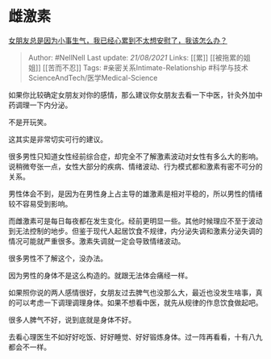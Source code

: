 # 雌激素
[女朋友总是因为小事生气，我已经心累到不太想安慰了，我该怎么办？](https://www.zhihu.com/question/37761060/answer/1475420116)

> Author: #NellNell 
Last update: *21/08/2021* 
Links: [[累]] [[被拖累的姐姐]] [[苦而不忍]] 
Tags: #亲密关系Intimate-Relationship #科学与技术ScienceAndTech/医学Medical-Science 

如果你比较确定女朋友对你的感情，那么建议你女朋友去看一下中医，针灸外加中药调理一下内分泌。

不是开玩笑。

这其实是非常切实可行的建议。

很多男性只知道女性经前综合症，却完全不了解激素波动对女性有多么大的影响。说稍微夸张一点，女性大部分的疾病、情绪波动、行为模式都和激素有密不可分的关系。

男性体会不到，是因为在男性身上占主导的雄激素是相对平稳的，所以男性的情绪较不容易受到影响。

而雌激素可是每日每夜都在发生变化。经前更明显一些。其他时候理应不至于波动到无法控制的地步。但鉴于现代人起居饮食不规律，内分泌失调和激素分泌失调的情况可能就严重很多。激素失调就一定会导致情绪波动。

很多男性不了解这个，没办法。

因为男性的身体不是这么构造的。就跟无法体会痛经一样。

如果照你说的两人感情很好，女朋友过去脾气也没那么大，最近也没发生啥事，真的可以考虑一下调理调理身体。如果不想看中医，就先从规律的作息饮食做起吧。

很多人脾气不好，说到底就是身体不好。

去看心理医生不如好好吃饭、好好睡觉、好好锻炼身体。过一阵再看看，十有八九都会不一样。

  
  



